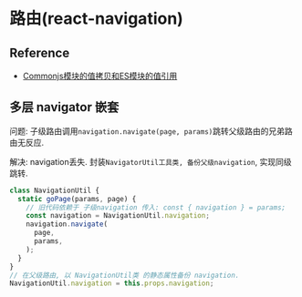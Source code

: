 # 路由(react-navigation)

## Reference

- [Commonjs模块的值拷贝和ES模块的值引用](https://www.jianshu.com/p/1cfc5673e61d)

## 多层 navigator 嵌套

问题: 子级路由调用`navigation.navigate(page, params)`跳转父级路由的兄弟路由无反应.

解决: navigation丢失. 封装`NavigatorUtil工具类, 备份父级navigation`, 实现同级跳转.

```js
class NavigationUtil {
  static goPage(params, page) {
    // 旧代码依赖于 子级navigation 传入: const { navigation } = params;
    const navigation = NavigationUtil.navigation;
    navigation.navigate(
      page,
      params,
    );
  }
}
// 在父级路由, 以 NavigationUtil类 的静态属性备份 navigation.
NavigationUtil.navigation = this.props.navigation;
```

